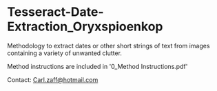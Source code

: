 # Tesseract-Date-Extraction_Oryxspioenkop
Methodology to extract dates or other short strings of text from images containing a variety of unwanted clutter.

Method instructions are included in '0_Method Instructions.pdf'

Contact:
Carl.zaff@hotmail.com
